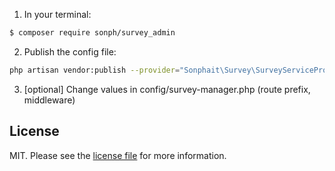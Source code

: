1) In your terminal:

``` bash
$ composer require sonph/survey_admin
```

2) Publish the config file:

```bash
php artisan vendor:publish --provider="Sonphait\Survey\SurveyServiceProvider"
```

3) [optional] Change values in config/survey-manager.php (route prefix, middleware)

## License

MIT. Please see the [license file](license.md) for more information.